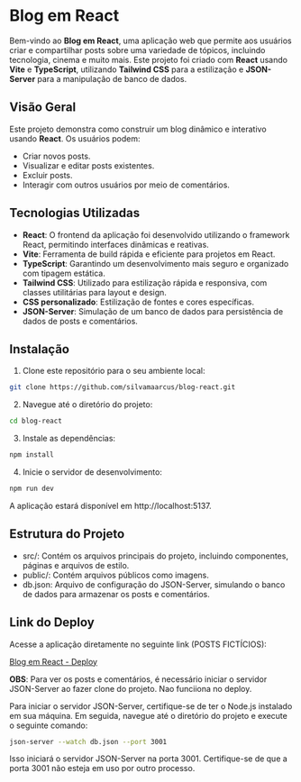 # Blog em React

Bem-vindo ao **Blog em React**, uma aplicação web que permite aos usuários criar e compartilhar posts sobre uma variedade de tópicos, incluindo tecnologia, cinema e muito mais. Este projeto foi criado com **React** usando **Vite** e **TypeScript**, utilizando **Tailwind CSS** para a estilização e **JSON-Server** para a manipulação de banco de dados.

## Visão Geral

Este projeto demonstra como construir um blog dinâmico e interativo usando **React**. Os usuários podem:

- Criar novos posts.
- Visualizar e editar posts existentes.
- Excluir posts.
- Interagir com outros usuários por meio de comentários.

## Tecnologias Utilizadas

- **React**: O frontend da aplicação foi desenvolvido utilizando o framework React, permitindo interfaces dinâmicas e reativas.
- **Vite**: Ferramenta de build rápida e eficiente para projetos em React.
- **TypeScript**: Garantindo um desenvolvimento mais seguro e organizado com tipagem estática.
- **Tailwind CSS**: Utilizado para estilização rápida e responsiva, com classes utilitárias para layout e design.
- **CSS personalizado**: Estilização de fontes e cores específicas.
- **JSON-Server**: Simulação de um banco de dados para persistência de dados de posts e comentários.

## Instalação

1. Clone este repositório para o seu ambiente local:

```bash
git clone https://github.com/silvamaarcus/blog-react.git
```

2. Navegue até o diretório do projeto:

```bash
cd blog-react
```

3. Instale as dependências:

```bash
npm install
```

4. Inicie o servidor de desenvolvimento:

```bash
npm run dev
```

A aplicação estará disponível em http://localhost:5137.

## Estrutura do Projeto

- src/: Contém os arquivos principais do projeto, incluindo componentes, páginas e arquivos de estilo.
- public/: Contém arquivos públicos como imagens.
- db.json: Arquivo de configuração do JSON-Server, simulando o banco de dados para armazenar os posts e comentários.

## Link do Deploy

Acesse a aplicação diretamente no seguinte link (POSTS FICTÍCIOS):

[Blog em React - Deploy](https://blog-mauve-five.vercel.app/)

**OBS**: Para ver os posts e comentários, é necessário iniciar o servidor JSON-Server ao fazer clone do projeto. Nao funciiona no deploy.

Para iniciar o servidor JSON-Server, certifique-se de ter o Node.js instalado em sua máquina. Em seguida, navegue até o diretório do projeto e execute o seguinte comando:

```bash
json-server --watch db.json --port 3001
```
Isso iniciará o servidor JSON-Server na porta 3001. Certifique-se de que a porta 3001 não esteja em uso por outro processo.